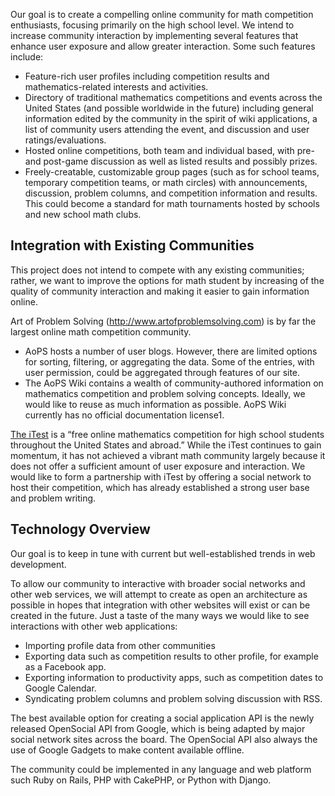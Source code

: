 Our goal is to create a compelling online community for math competition enthusiasts, focusing primarily on the high school level. We intend to increase community interaction by implementing several features that enhance user exposure and allow greater interaction. Some such features include:

* Feature-rich user profiles including competition results and mathematics-related interests and activities.
* Directory of traditional mathematics competitions and events across the United States (and possible worldwide in the future) including general information edited by the community in the spirit of wiki applications, a list of community users attending the event, and discussion and user ratings/evaluations.
* Hosted online competitions, both team and individual based, with pre- and post-game discussion as well as listed results and possibly prizes.
* Freely-creatable, customizable group pages (such as for school teams, temporary competition teams, or math circles) with announcements, discussion, problem columns, and competition information and results. This could become a standard for math tournaments hosted by schools and new school math clubs.

## Integration with Existing Communities

This project does not intend to compete with any existing communities; rather, we want to improve the options for math student by increasing of the quality of community interaction and making it easier to gain information online.

Art of Problem Solving (http://www.artofproblemsolving.com) is by far the largest online math competition community.

* AoPS hosts a number of user blogs. However, there are limited options for sorting, filtering, or aggregating the data. Some of the entries, with user permission, could be aggregated through features of our site.
* The AoPS Wiki contains a wealth of community-authored information on mathematics competition and problem solving concepts. Ideally, we would like to reuse as much information as possible. AoPS Wiki currently has no official documentation license1.

[The iTest](http://www.theitest.com) is a “free online mathematics competition for high school students throughout the United States and abroad.” While the iTest continues to gain momentum, it has not achieved a vibrant math community largely because it does not offer a sufficient amount of user exposure and interaction. We would like to form a partnership with iTest by offering a social network to host their competition, which has already established a strong user base and problem writing.

## Technology Overview

Our goal is to keep in tune with current but well-established trends in web development.

To allow our community to interactive with broader social networks and other web services, we will attempt to create as open an architecture as possible in hopes that integration with other websites will exist or can be created in the future. Just a taste of the many ways we would like to see interactions with other web applications:

* Importing profile data from other communities
* Exporting data such as competition results to other profile, for example as a Facebook app.
* Exporting information to productivity apps, such as competition dates to Google Calendar.
* Syndicating problem columns and problem solving discussion with RSS.

The best available option for creating a social application API is the newly released OpenSocial API from Google, which is being adapted by major social network sites across the board. The OpenSocial API also always the use of Google Gadgets to make content available offline.

The community could be implemented in any language and web platform such Ruby on Rails, PHP with CakePHP, or Python with Django.
